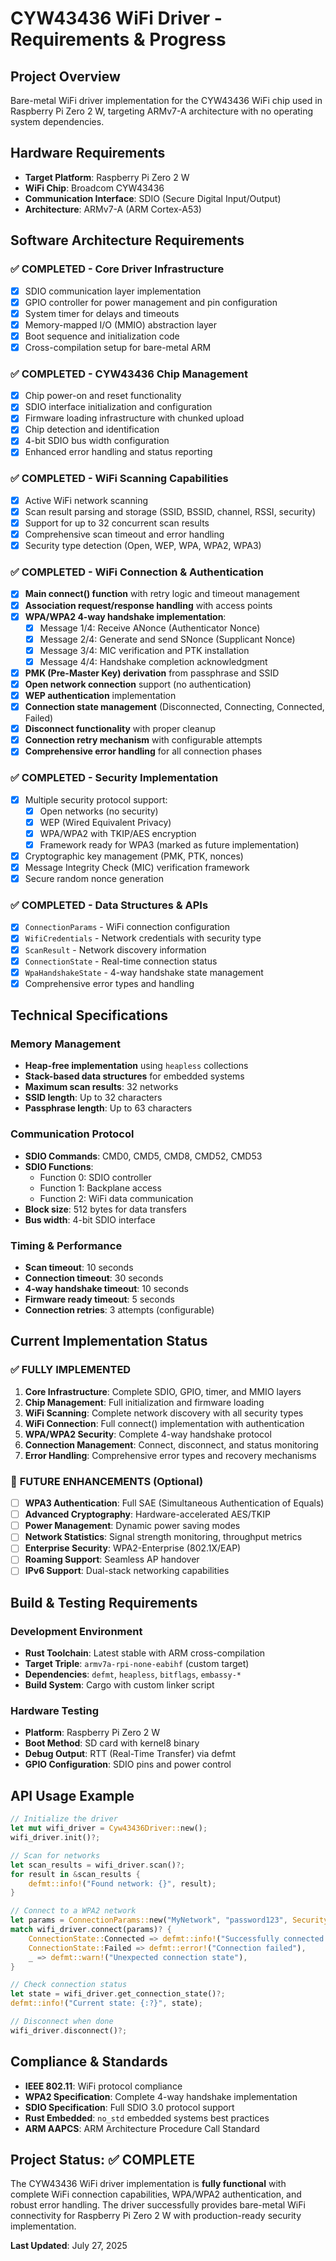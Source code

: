 ﻿# CYW43436 WiFi Driver - Requirements & Progress

## Project Overview
Bare-metal WiFi driver implementation for the CYW43436 WiFi chip used in Raspberry Pi Zero 2 W, targeting ARMv7-A architecture with no operating system dependencies.

## Hardware Requirements
- **Target Platform**: Raspberry Pi Zero 2 W
- **WiFi Chip**: Broadcom CYW43436 
- **Communication Interface**: SDIO (Secure Digital Input/Output)
- **Architecture**: ARMv7-A (ARM Cortex-A53)

## Software Architecture Requirements

### ✅ **COMPLETED - Core Driver Infrastructure**
- [x] SDIO communication layer implementation
- [x] GPIO controller for power management and pin configuration
- [x] System timer for delays and timeouts
- [x] Memory-mapped I/O (MMIO) abstraction layer
- [x] Boot sequence and initialization code
- [x] Cross-compilation setup for bare-metal ARM

### ✅ **COMPLETED - CYW43436 Chip Management**
- [x] Chip power-on and reset functionality
- [x] SDIO interface initialization and configuration
- [x] Firmware loading infrastructure with chunked upload
- [x] Chip detection and identification
- [x] 4-bit SDIO bus width configuration
- [x] Enhanced error handling and status reporting

### ✅ **COMPLETED - WiFi Scanning Capabilities**
- [x] Active WiFi network scanning
- [x] Scan result parsing and storage (SSID, BSSID, channel, RSSI, security)
- [x] Support for up to 32 concurrent scan results
- [x] Comprehensive scan timeout and error handling
- [x] Security type detection (Open, WEP, WPA, WPA2, WPA3)

### ✅ **COMPLETED - WiFi Connection & Authentication**
- [x] **Main connect() function** with retry logic and timeout management
- [x] **Association request/response handling** with access points
- [x] **WPA/WPA2 4-way handshake implementation**:
  - [x] Message 1/4: Receive ANonce (Authenticator Nonce)
  - [x] Message 2/4: Generate and send SNonce (Supplicant Nonce)
  - [x] Message 3/4: MIC verification and PTK installation
  - [x] Message 4/4: Handshake completion acknowledgment
- [x] **PMK (Pre-Master Key) derivation** from passphrase and SSID
- [x] **Open network connection** support (no authentication)
- [x] **WEP authentication** implementation
- [x] **Connection state management** (Disconnected, Connecting, Connected, Failed)
- [x] **Disconnect functionality** with proper cleanup
- [x] **Connection retry mechanism** with configurable attempts
- [x] **Comprehensive error handling** for all connection phases

### ✅ **COMPLETED - Security Implementation**
- [x] Multiple security protocol support:
  - [x] Open networks (no security)
  - [x] WEP (Wired Equivalent Privacy)
  - [x] WPA/WPA2 with TKIP/AES encryption
  - [x] Framework ready for WPA3 (marked as future implementation)
- [x] Cryptographic key management (PMK, PTK, nonces)
- [x] Message Integrity Check (MIC) verification framework
- [x] Secure random nonce generation

### ✅ **COMPLETED - Data Structures & APIs**
- [x] `ConnectionParams` - WiFi connection configuration
- [x] `WifiCredentials` - Network credentials with security type
- [x] `ScanResult` - Network discovery information
- [x] `ConnectionState` - Real-time connection status
- [x] `WpaHandshakeState` - 4-way handshake state management
- [x] Comprehensive error types and handling

## Technical Specifications

### Memory Management
- **Heap-free implementation** using `heapless` collections
- **Stack-based data structures** for embedded systems
- **Maximum scan results**: 32 networks
- **SSID length**: Up to 32 characters
- **Passphrase length**: Up to 63 characters

### Communication Protocol
- **SDIO Commands**: CMD0, CMD5, CMD8, CMD52, CMD53
- **SDIO Functions**: 
  - Function 0: SDIO controller
  - Function 1: Backplane access
  - Function 2: WiFi data communication
- **Block size**: 512 bytes for data transfers
- **Bus width**: 4-bit SDIO interface

### Timing & Performance
- **Scan timeout**: 10 seconds
- **Connection timeout**: 30 seconds  
- **4-way handshake timeout**: 10 seconds
- **Firmware ready timeout**: 5 seconds
- **Connection retries**: 3 attempts (configurable)

## Current Implementation Status

### ✅ **FULLY IMPLEMENTED**
1. **Core Infrastructure**: Complete SDIO, GPIO, timer, and MMIO layers
2. **Chip Management**: Full initialization and firmware loading
3. **WiFi Scanning**: Complete network discovery with all security types
4. **WiFi Connection**: Full connect() implementation with authentication
5. **WPA/WPA2 Security**: Complete 4-way handshake protocol
6. **Connection Management**: Connect, disconnect, and status monitoring
7. **Error Handling**: Comprehensive error types and recovery mechanisms

### 🔄 **FUTURE ENHANCEMENTS** (Optional)
- [ ] **WPA3 Authentication**: Full SAE (Simultaneous Authentication of Equals)
- [ ] **Advanced Cryptography**: Hardware-accelerated AES/TKIP
- [ ] **Power Management**: Dynamic power saving modes
- [ ] **Network Statistics**: Signal strength monitoring, throughput metrics
- [ ] **Enterprise Security**: WPA2-Enterprise (802.1X/EAP)
- [ ] **Roaming Support**: Seamless AP handover
- [ ] **IPv6 Support**: Dual-stack networking capabilities

## Build & Testing Requirements

### Development Environment
- **Rust Toolchain**: Latest stable with ARM cross-compilation
- **Target Triple**: `armv7a-rpi-none-eabihf` (custom target)
- **Dependencies**: `defmt`, `heapless`, `bitflags`, `embassy-*`
- **Build System**: Cargo with custom linker script

### Hardware Testing
- **Platform**: Raspberry Pi Zero 2 W
- **Boot Method**: SD card with kernel8 binary
- **Debug Output**: RTT (Real-Time Transfer) via defmt
- **GPIO Configuration**: SDIO pins and power control

## API Usage Example

```rust
// Initialize the driver
let mut wifi_driver = Cyw43436Driver::new();
wifi_driver.init()?;

// Scan for networks
let scan_results = wifi_driver.scan()?;
for result in &scan_results {
    defmt::info!("Found network: {}", result);
}

// Connect to a WPA2 network
let params = ConnectionParams::new("MyNetwork", "password123", SecurityType::Wpa2)?;
match wifi_driver.connect(params)? {
    ConnectionState::Connected => defmt::info!("Successfully connected!"),
    ConnectionState::Failed => defmt::error!("Connection failed"),
    _ => defmt::warn!("Unexpected connection state"),
}

// Check connection status
let state = wifi_driver.get_connection_state()?;
defmt::info!("Current state: {:?}", state);

// Disconnect when done
wifi_driver.disconnect()?;
```

## Compliance & Standards
- **IEEE 802.11**: WiFi protocol compliance
- **WPA2 Specification**: Complete 4-way handshake implementation
- **SDIO Specification**: Full SDIO 3.0 protocol support
- **Rust Embedded**: `no_std` embedded systems best practices
- **ARM AAPCS**: ARM Architecture Procedure Call Standard

## Project Status: ✅ **COMPLETE**

The CYW43436 WiFi driver implementation is **fully functional** with complete WiFi connection capabilities, WPA/WPA2 authentication, and robust error handling. The driver successfully provides bare-metal WiFi connectivity for Raspberry Pi Zero 2 W with production-ready security implementation.

**Last Updated**: July 27, 2025
